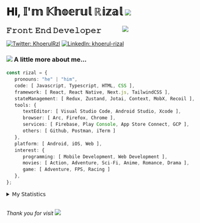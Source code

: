 <h1> 𝐇𝐢, 𝕀'𝕞 𝕂𝕙𝕠𝕖𝕣𝕦𝕝 ℝ𝕚𝕫𝕒𝕝 <img src="https://media.giphy.com/media/mGcNjsfWAjY5AEZNw6/giphy.gif" width="50"></h1>
<img align='right' src="https://media.giphy.com/media/v1.Y2lkPTc5MGI3NjExOWI2ajR2NGJubzBsZHFuaHMwajRrcDNsNXJwOG8yb3F0NjhkNXF4OSZlcD12MV9pbnRlcm5hbF9naWZfYnlfaWQmY3Q9cw/fkZukR450RQ1qnGaq9/giphy.gif" width="200">
<strong style="font-size:20px;">𝙵𝚛𝚘𝚗𝚝 𝙴𝚗𝚍 𝙳𝚎𝚟𝚎𝚕𝚘𝚙𝚎𝚛</strong>
</p></em>

[![Twitter: KhoerulRzl](https://img.shields.io/twitter/follow/KhoerulRzl?style=social)](https://twitter.com/KhoerulRzl)
[![LinkedIn: khoerul-rizal](https://img.shields.io/badge/khoerul--rizal-blue?style=flat-square&logo=Linkedin&logoColor=white&link=https://www.linkedin.com/in/khoerul-rizal/)](https://www.linkedin.com/in/khoerul-rizal/)

### <img src="https://media.giphy.com/media/VgCDAzcKvsR6OM0uWg/giphy.gif" width="50"> A little more about me...

```typescript
const rizal = {
   pronouns: "he" | "him",
   code: [ Javascript, Typescript, HTML, CSS ],
   framework: [ React, React Native, Next.js, TailwindCSS ],
   stateManagement: [ Redux, Zustand, Jotai, Context, MobX, Recoil ],
   tools: {
      textEditor: [ Visual Studio Code, Android Studio, Xcode ],
      browser: [ Arc, Firefox, Chrome ],
      services: [ Firebase, Play Console, App Store Connect, GCP ],
      others: [ Github, Postman, iTerm ]
   },
   platform: [ Android, iOS, Web ],
   interest: {
      programming: [ Mobile Development, Web Development ],
      movies: [ Action, Adventure, Sci-Fi, Anime, Romance, Drama ],
      game: [ Adventure, FPS, Racing ]
   },
};
```

<details>
  <summary>𝖬𝗒 𝖲𝗍𝖺𝗍𝗂𝗌𝗍𝗂𝖼𝗌</summary><br/>
   
<!--START_SECTION:waka-->
![Code Time](http://img.shields.io/badge/Code%20Time-286%20hrs%2047%20mins-blue)

![Profile Views](http://img.shields.io/badge/Profile%20Views-0-blue)

**🐱 My GitHub Data** 

> 📦 163.1 kB Used in GitHub's Storage 
 > 
> 💼 Opted to Hire
 > 
> 📜 31 Public Repositories 
 > 
> 🔑 6 Private Repositories 
 > 
**I'm an Early 🐤** 

```text
🌞 Morning                9864 commits        █████████░░░░░░░░░░░░░░░░   34.80 % 
🌆 Daytime                12442 commits       ███████████░░░░░░░░░░░░░░   43.90 % 
🌃 Evening                5907 commits        █████░░░░░░░░░░░░░░░░░░░░   20.84 % 
🌙 Night                  130 commits         ░░░░░░░░░░░░░░░░░░░░░░░░░   00.46 % 
```
📅 **I'm Most Productive on Tuesday** 

```text
Monday                   5648 commits        █████░░░░░░░░░░░░░░░░░░░░   19.93 % 
Tuesday                  6293 commits        ██████░░░░░░░░░░░░░░░░░░░   22.20 % 
Wednesday                4699 commits        ████░░░░░░░░░░░░░░░░░░░░░   16.58 % 
Thursday                 5476 commits        █████░░░░░░░░░░░░░░░░░░░░   19.32 % 
Friday                   4075 commits        ████░░░░░░░░░░░░░░░░░░░░░   14.38 % 
Saturday                 930 commits         █░░░░░░░░░░░░░░░░░░░░░░░░   03.28 % 
Sunday                   1222 commits        █░░░░░░░░░░░░░░░░░░░░░░░░   04.31 % 
```


📊 **This Week I Spent My Time On** 

```text
🕑︎ Time Zone: Asia/Jakarta

💬 Programming Languages: 
TypeScript               35 hrs 51 mins      ██████████████░░░░░░░░░░░   55.26 % 
Other                    15 hrs 53 mins      ██████░░░░░░░░░░░░░░░░░░░   24.50 % 
JavaScript               5 hrs 14 mins       ██░░░░░░░░░░░░░░░░░░░░░░░   08.07 % 
Figma Design             3 hrs               █░░░░░░░░░░░░░░░░░░░░░░░░   04.64 % 
JSON                     1 hr 36 mins        █░░░░░░░░░░░░░░░░░░░░░░░░   02.48 % 

🔥 Editors: 
VS Code                  46 hrs 35 mins      ██████████████████░░░░░░░   71.82 % 
Slack                    11 hrs 2 mins       ████░░░░░░░░░░░░░░░░░░░░░   17.01 % 
Terminal                 3 hrs 5 mins        █░░░░░░░░░░░░░░░░░░░░░░░░   04.76 % 
Figma                    3 hrs               █░░░░░░░░░░░░░░░░░░░░░░░░   04.64 % 
Android Studio           32 mins             ░░░░░░░░░░░░░░░░░░░░░░░░░   00.83 % 

💻 Operating System: 
Mac                      64 hrs 53 mins      █████████████████████████   100.00 % 
```

**I Mostly Code in JavaScript** 

```text
JavaScript               41 repos            █████████████████░░░░░░░░   69.49 % 
TypeScript               11 repos            █████░░░░░░░░░░░░░░░░░░░░   18.64 % 
Go                       2 repos             █░░░░░░░░░░░░░░░░░░░░░░░░   03.39 % 
Jupyter Notebook         1 repo              ░░░░░░░░░░░░░░░░░░░░░░░░░   01.69 % 
Java                     1 repo              ░░░░░░░░░░░░░░░░░░░░░░░░░   01.69 % 
```



**Timeline**

![Lines of Code chart](https://raw.githubusercontent.com/khoerulrizal/khoerulrizal/main/assets/bar_graph.png)


 Last Updated on 17/06/2024 00:42:52 UTC
<!--END_SECTION:waka-->
</details>
<br/>

<em>Thank you for visit</em> <img src="https://media.giphy.com/media/v1.Y2lkPTc5MGI3NjExcHdvNm1qZWtjaGw0ZjdwM3Z3NnY2dHlueTVuODBta2FiY20wM2YybSZlcD12MV9pbnRlcm5hbF9naWZfYnlfaWQmY3Q9cw/tV25tpdKqdFa9x81k2/giphy.gif" width="40">
